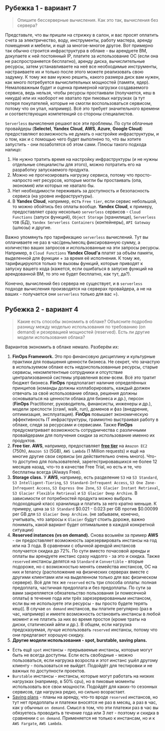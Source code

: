 ## Рубежка 1 - вариант 7
> Опишите бессерверные вычисления. Как это так, вычисления без сервера?

Представьте, что вы пришли на стрижку в салон, и вас просят оплатить счета за электричество, воду, инструменты, работу мастера, аренду помещения и мебели, и ещё за многое-многое другое. Вот примерно так обычно строится инфраструктура в облаке - вы арендуете ВМ, докупаете к ней постоянный IP, платите за использование ОС (если она не распространяется бесплатно), аренду диска, вычислительные ресурсы, затем устанавливаете на неё все необходимые инструменты, настраиваете их и только после этого можете реализовать свою задумку. К тому же вам нужно решить, какого размера диск вам нужен, как много потребуется вычислительных мощностей (памяти, ядер). Немаловажным будет и оценка примерной нагрузки создаваемого сервиса, ведь нельзя, чтобы ресурсы простаивали (получается, кеш в никуда) или их наоборот не хватало при пиковых нагрузках (а тут потеря покупателей, которые не смогли воспользоваться сервисом, потому что он упал, например). Всё это требует значительного времени и соответствующих компетенций со стороны специалистов.

`Serverless` вычисления решают все эти проблемы. По сути облачные провайдеры (**Selectel**, **Yandex Cloud**, **AWS**, **Azure**, **Google Cloud**) предоставляют возможность не думать о настройке инфраструктуры, и о том, как и с помощью чего будет выполнено то, что вы хотите запустить - они позаботятся об этом сами. Плюсы такого подхода налицо:
1. Не нужно тратить время на настройку инфраструктуры (и не нужны отдельные специалисты для этого), можно потратить его на разработку запускаемого продукта. 
2. Можно не прогнозировать нагрузку сервиса, потому что просто-напросто нет ресурсов, которые могли бы простаивать (опа, экономия) или которых не хватало бы.
3. Нет необходимости переживать за доступность и безопасность сервиса (на уровне инфраструктуры).
4. В **Yandex Cloud**, например, есть `Free tier`, если сервис небольшой, то можно обойтись без оплаты вообще.
 **Yandex Cloud**, к примеру, предоставляет сразу несколько `serverless` сервисов - `Cloud Functions` (запуск функций), `Object Storage` (хранилище), `Serverless` `YDB` (БД), `Yandex Serverless Containers` (контейнеры), `API Gateway` (шлюзы) и другие.

Важно упомянуть про тарификацию `serverless` вычислений. Тут вы оплачиваете не раз в час/день/месяц фиксированную сумму, а количество ваших запросов и использованные на эти запросы ресурсы. Например, в `Cloud Functions` **Yandex Cloud'а** платят за объём памяти, выделенной для функции + за время её исполнения. К тому же, тарифицируются только те вызовы функций, которые приводят к запуску вашего кода (кажется, если ошибаться в запуске функций на арендованной ВМ, то это не будет бесплатно, как тут, да?).

Конечно, вычислений без сервера не существует, и в `serverless` подходе вычисления производятся на серверах провайдера, а не на ваших - получается они `serverless` только для вас =).

## Рубежка 2 - вариант 4
> Какие есть способы экономить в облаке? Объясните подробно разницу между моделью использования по требованию (on demand) и резервацией мощностей (reserved). Есть ли другие модели использования облака?

Вариантов экономить в облаке немало. Разберём их:
1. **FinOps Framework.** Это про финансовую дисциплину и культурные практики для повышения ценности бизнеса. Не секрет, что зачастую в используемом облаке есть недоиспользованные ресурсы, старые сервисы, некомпетентные сотрудники и отсутствие централизованной системы управления всем-всем. Всё это тратит бюджет бизнеса. **FinOps** предполагает наличие определённых принципов (команды должны коллаборировать, каждый должен отвечать за своё использование облака, решения должны основываться на ценности облака для бизнеса и др.), персон (**FinOps** Practitioner, руководитель, финансисты, инженеры и др.), модели зреслости (crawl, walk, run), доменов и фаз (внедрение, оптимизация, эксплуатация). **FinOps** повышает экономическую эффективность IT инфраструктуры, граммотно выстраивая работу в облаке, следя за ресурсами и сервисами. Также **FinOps** предусматривает возможность сотрудничества с различными провайдерами для получения скидки за использование именно их продуктов.
2. **Free tier.** **AWS**, например, предоставляет [**free tier**](https://aws.amazon.com/free/?all-free-tier.sort-by=item.additionalFields.SortRank&all-free-tier.sort-order=asc&awsf.Free%20Tier%20Types=*all&awsf.Free%20Tier%20Categories=*all&awsm.page-all-free-tier=5) на `Amazon EC2` (750h), `Amazon S3` (5GB), `AWS Lambda` (1 Million requests) и ещё на многие другие свои сервисы (их действительно очень много). Что-то доступно для пользователей, зарегестрировавшихся не более 12 месяцев назад, что-то в качестве Free Trial, но есть и те, что бесплатны всегда (Always Free).
3. **Storage class.** У **AWS**, например, есть разделение `S3` на `S3 Standard`, `S3 Intelligent-Tiering`, `S3 Standard-Infrequent Access`, `S3 One Zone-Infrequent Access`, `S3 Express One Zone`, `S3 Glacier Instant Retrieval`, `S3 Glacier Flexible Retrieval` и `S3 Glacier Deep Archive`. В зависимости от потребностей продукта можно выбрать подоходящий класс хранилища и платить за него кратно меньше. К примеру, цена за `S3 Standard` $0.021 - 0.023 per GB против $0.00099 per GB для `S3 Glacier Deep Archive`. (не забываем, конечно, учитывать, что запросы к `Glacier` будут стоить дороже, важно понимать, какой вариант будет оптимальнее в каждой конкретной ситуации)
4. **Reserved instances (vs on demand).** Снова возьмём за пример **AWS** - он предоставляет возможность зарезервировать инстансы на год или на 3 года. В сравнении с обычной арендой инстансов получается скидка до 72%. По сути вместо почасовой аренды и оплаты вы арендуете инстанс сразу надолго - за это и скидка. Также `reserved` инстансы делятся на `Standard` и `Convertible` - вторые подороже, но с возможностью менять семейства инстансов, ОС на них и tenancy (расположение на физических серверах вместе с другими клиентами или на выделенном только для вас физическом сервере). Всё для тех же `reserved` есть три способа оплаты: полная предоплата, частичная предоплата и без предоплаты. По сути за вами закрепляется обязательство пользования (и помесячной оплаты) в течение года или трёх зарезервированным инстансом, если вы не используете эти ресурсы - вы просто будете терять кеш((. В случае `on demand` инстансов, вы платите регулярно (раз в час, например) и имеете возможность остановить инстансы в любой момент и не платить за них во время простоя (кроме траты на диски, статический айпи и др.). В общем, если нагрузка предсказуемая, лучше использовать `reserved` инстансы, потому что они предлагают хорошую скидку.
5. **Другие модели использования - spot, burstable, saving plans.** 
- Есть ещё `spot` инстансы - прерываемые инстансы, которые могут быть не всегда доступны. Если есть свободные - можно пользоваться, если нагрузка возросла и этот инстанс ушёл другому клиенту - пользоваться не выйдет. Подойдёт для тестировки и не важных по доступности проектов. 
- `Burstable` инстансы - инстансы, которые могут работать на низких нагрузках (например, в 50% cpu), но в пиковые моменты использовать все свои мощности. Подойдёт для каких-то сезонных сервисов, где нагрузка редко, но сильно возрастает. 
- [Saving plans](https://aws.amazon.com/savingsplans/compute-pricing/) - планы на аренду, что-то вроде `reserved` инстансов, но тут нет предоплаты и платежи вносятся не раз в месяц, а раз в час, как у обычных `on demand`. Смысл в том, что эти платежи раз в час вы обязуетесь проводить в течение года или 3 лет - поэтому и скидка в сравнении с `on demand`. Применяется не только к инстансам, но и к `AWS Fargate`, `AWS Lambda`. 